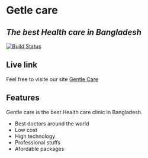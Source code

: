 # Getle care
## _The best Health care in Bangladesh_



[![Build Status](https://travis-ci.org/joemccann/dillinger.svg?branch=master)](https://travis-ci.org/joemccann/dillinger)
## Live link

Feel free to visite our site [Gentle Care]()

## Features
Gentle care is the best Health care clinic in Bangladesh.

- Best doctors around the world
- Low cost
- High technology
- Professional stuffs
- Afordable packages
